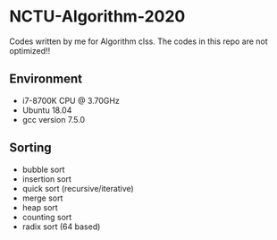# NCTU-Algorithm-2020
Codes written by me for Algorithm clss.
The codes in this repo are not optimized!!

## Environment
- i7-8700K CPU @ 3.70GHz
- Ubuntu 18.04
- gcc version 7.5.0

## Sorting
- bubble sort
- insertion sort
- quick sort (recursive/iterative)
- merge sort
- heap sort
- counting sort
- radix sort (64 based)